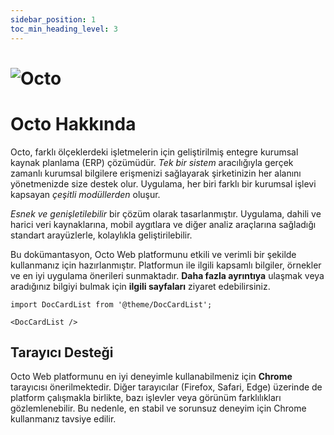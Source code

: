 ```yaml
---
sidebar_position: 1
toc_min_heading_level: 3
---
```


<h1>
  <img 
    src="https://github.com/user-attachments/assets/798c3f73-d99d-424d-a663-663b88d045c0" 
    alt="Octo" 
    style={{
      width: '1.2em', 
      height: '1.2em', 
      verticalAlign: '-0.2em', 
      marginRight: '.25em',
      display: 'inline-block'
    }} 
  />
</h1>

# Octo Hakkında 

Octo, farklı ölçeklerdeki işletmelerin için geliştirilmiş entegre kurumsal kaynak planlama (ERP) çözümüdür. *Tek bir sistem* aracılığıyla gerçek zamanlı kurumsal bilgilere erişmenizi sağlayarak şirketinizin her alanını yönetmenizde size destek olur. Uygulama, her biri farklı bir kurumsal işlevi kapsayan *çeşitli modüllerden* oluşur. 

*Esnek ve genişletilebilir* bir çözüm olarak tasarlanmıştır. Uygulama, dahili ve harici veri kaynaklarına, mobil aygıtlara ve diğer analiz araçlarına sağladığı standart arayüzlerle, kolaylıkla geliştirilebilir.

Bu dokümantasyon, Octo Web platformunu etkili ve verimli bir şekilde kullanmanız için hazırlanmıştır. Platformun ile ilgili kapsamlı bilgiler, örnekler ve en iyi uygulama önerileri sunmaktadır. **Daha fazla ayrıntıya** ulaşmak veya aradığınız bilgiyi bulmak için **ilgili sayfaları** ziyaret edebilirsiniz.

```mdx-code-block
import DocCardList from '@theme/DocCardList';

<DocCardList />
```

## Tarayıcı Desteği

Octo Web platformunu en iyi deneyimle kullanabilmeniz için **Chrome** tarayıcısı önerilmektedir. Diğer tarayıcılar (Firefox, Safari, Edge) üzerinde de platform çalışmakla birlikte, bazı işlevler veya görünüm farklılıkları gözlemlenebilir. Bu nedenle, en stabil ve sorunsuz deneyim için Chrome kullanmanız tavsiye edilir.  
